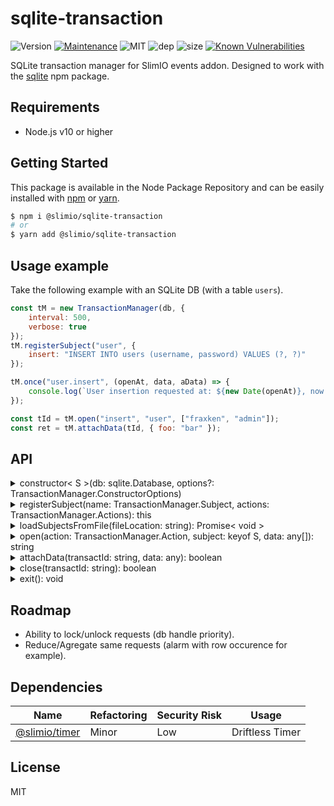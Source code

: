 # sqlite-transaction
![Version](https://img.shields.io/badge/dynamic/json.svg?url=https://raw.githubusercontent.com/SlimIO/sqlite-transaction/master/package.json?token=Aeue0P3eryCYRikk9tHZScyXOpqtMvFIks5ca-XwwA%3D%3D&query=$.version&label=Version)
[![Maintenance](https://img.shields.io/badge/Maintained%3F-yes-green.svg)](https://github.com/SlimIO/sqlite-transaction/commit-activity)
![MIT](https://img.shields.io/github/license/mashape/apistatus.svg)
![dep](https://img.shields.io/david/SlimIO/sqlite-transaction.svg)
![size](https://img.shields.io/github/repo-size/SlimIO/sqlite-transaction.svg)
[![Known Vulnerabilities](https://snyk.io/test/github/SlimIO/sqlite-transaction/badge.svg?targetFile=package.json)](https://snyk.io/test/github/SlimIO/sqlite-transaction?targetFile=package.json)

SQLite transaction manager for SlimIO events addon. Designed to work with the [sqlite](https://github.com/kriasoft/node-sqlite#readme) npm package.

## Requirements
- Node.js v10 or higher

## Getting Started

This package is available in the Node Package Repository and can be easily installed with [npm](https://docs.npmjs.com/getting-started/what-is-npm) or [yarn](https://yarnpkg.com).

```bash
$ npm i @slimio/sqlite-transaction
# or
$ yarn add @slimio/sqlite-transaction
```

## Usage example
Take the following example with an SQLite DB (with a table `users`).
```js
const tM = new TransactionManager(db, {
    interval: 500,
    verbose: true
});
tM.registerSubject("user", {
    insert: "INSERT INTO users (username, password) VALUES (?, ?)"
});

tM.once("user.insert", (openAt, data, aData) => {
    console.log(`User insertion requested at: ${new Date(openAt)}, now successfully inserted!`);
});

const tId = tM.open("insert", "user", ["fraxken", "admin"]);
const ret = tM.attachData(tId, { foo: "bar" });
```

## API
<details><summary>constructor< S >(db: sqlite.Database, options?: TransactionManager.ConstructorOptions)</summary>
<br />

Create a new SQLite transaction manager. The first argument must be an SQLite db (from the npm package [sqlite](https://github.com/kriasoft/node-sqlite#readme)). Available options are described by the following interface:
```ts
interface ConstructorOptions {
    interval?: number;
    verbose?: boolean;
}
```

Default values are interval `5000` (milliseconds) and verbose `false`.

```js
const sqlite = require("sqlite");
const transactionManager = require("@slimio/sqlite-transaction");

const db = await sqlite.open("./db.sqlite");
const tM = new transactionManager(db, { interval: 1000 });
```
</details>

<details><summary>registerSubject(name: TransactionManager.Subject, actions: TransactionManager.Actions): this</summary>
<br />

Register a new Subject on the Transaction Manager object. The subject name must be typeof string or symbol. The actions argument must be described by a JavaScript Object as follow:
```ts
interface Actions {
    insert?: string;
    delete?: string;
    update?: string;
}
```

```js
tM.registerSubject("test", {
    update: "...",
    delete: "..."
});
```
</details>

<details><summary>loadSubjectsFromFile(fileLocation: string): Promise< void ></summary>
<br />

Load subjects from a given **.json** file. The file must be indented as follow:
```json
{
    "subjectName": {
        "insert": "INSERT INTO table (field) VALUES ('val')",
        "update": "..."
    }
}
```

Example
```js
await tM.loadSubjectsFromFile("./subjects.json");
```
</details>

<details><summary>open(action: TransactionManager.Action, subject: keyof S, data: any[]): string</summary>
<br />

Open a new request that will be queue and handled in a SQLite transaction. **action** and **subject** arguments are not mandatory and must be valid. Action must be either **insert**, **update** or **delete**.

The action must exist on the given subject.
</details>

<details><summary>attachData(transactId: string, data: any): boolean</summary>
<br />

</details>

<details><summary>close(transactId: string): boolean</summary>
<br />

</details>

<details><summary>exit(): void</summary>
<br />

</details>

## Roadmap
- Ability to lock/unlock requests (db handle priority).
- Reduce/Agregate same requests (alarm with row occurence for example).

## Dependencies

|Name|Refactoring|Security Risk|Usage|
|---|---|---|---|
|[@slimio/timer](https://github.com/SlimIO/Timer)|Minor|Low|Driftless Timer|

## License
MIT
